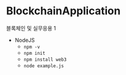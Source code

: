 # BlockchainApplication
블록체인 및 실무응용 1

* NodeJS
  * `npm -v`
  * `npm init`
  * `npm install web3`
  * `node example.js`